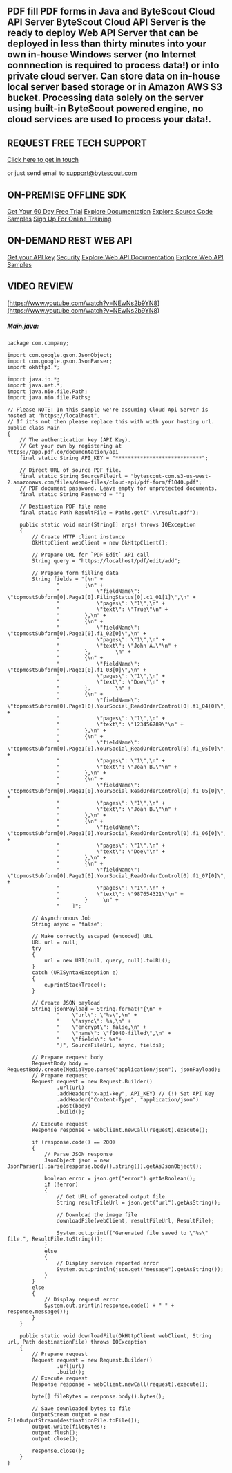 ## PDF fill PDF forms in Java and ByteScout Cloud API Server ByteScout Cloud API Server is the ready to deploy Web API Server that can be deployed in less than thirty minutes into your own in-house Windows server (no Internet connnection is required to process data!) or into private cloud server. Can store data on in-house local server based storage or in Amazon AWS S3 bucket. Processing data solely on the server using built-in ByteScout powered engine, no cloud services are used to process your data!.

## REQUEST FREE TECH SUPPORT

[Click here to get in touch](https://bytescout.zendesk.com/hc/en-us/requests/new?subject=ByteScout%20Cloud%20API%20Server%20Question)

or just send email to [support@bytescout.com](mailto:support@bytescout.com?subject=ByteScout%20Cloud%20API%20Server%20Question) 

## ON-PREMISE OFFLINE SDK 

[Get Your 60 Day Free Trial](https://bytescout.com/download/web-installer?utm_source=github-readme)
[Explore Documentation](https://bytescout.com/documentation/index.html?utm_source=github-readme)
[Explore Source Code Samples](https://github.com/bytescout/ByteScout-SDK-SourceCode/)
[Sign Up For Online Training](https://academy.bytescout.com/)


## ON-DEMAND REST WEB API

[Get your API key](https://app.pdf.co/signup?utm_source=github-readme)
[Security](https://pdf.co/security)
[Explore Web API Documentation](https://apidocs.pdf.co?utm_source=github-readme)
[Explore Web API Samples](https://github.com/bytescout/ByteScout-SDK-SourceCode/tree/master/PDF.co%20Web%20API)

## VIDEO REVIEW

[https://www.youtube.com/watch?v=NEwNs2b9YN8](https://www.youtube.com/watch?v=NEwNs2b9YN8)




<!-- code block begin -->

##### **Main.java:**
    
```
package com.company;

import com.google.gson.JsonObject;
import com.google.gson.JsonParser;
import okhttp3.*;

import java.io.*;
import java.net.*;
import java.nio.file.Path;
import java.nio.file.Paths;

// Please NOTE: In this sample we're assuming Cloud Api Server is hosted at "https://localhost". 
// If it's not then please replace this with with your hosting url.
public class Main
{
    // The authentication key (API Key).
    // Get your own by registering at https://app.pdf.co/documentation/api
    final static String API_KEY = "****************************";

    // Direct URL of source PDF file.
    final static String SourceFileUrl = "bytescout-com.s3-us-west-2.amazonaws.com/files/demo-files/cloud-api/pdf-form/f1040.pdf";
    // PDF document password. Leave empty for unprotected documents.
	final static String Password = "";

    // Destination PDF file name
	final static Path ResultFile = Paths.get(".\\result.pdf");

    public static void main(String[] args) throws IOException
    {
        // Create HTTP client instance
        OkHttpClient webClient = new OkHttpClient();

        // Prepare URL for `PDF Edit` API call
        String query = "https://localhost/pdf/edit/add";

        // Prepare form filling data
        String fields = "[\n" +
                "        {\n" +
                "            \"fieldName\": \"topmostSubform[0].Page1[0].FilingStatus[0].c1_01[1]\",\n" +
                "            \"pages\": \"1\",\n" +
                "            \"text\": \"True\"\n" +
                "        },\n" +
                "        {\n" +
                "            \"fieldName\": \"topmostSubform[0].Page1[0].f1_02[0]\",\n" +
                "            \"pages\": \"1\",\n" +
                "            \"text\": \"John A.\"\n" +
                "        },        \n" +
                "        {\n" +
                "            \"fieldName\": \"topmostSubform[0].Page1[0].f1_03[0]\",\n" +
                "            \"pages\": \"1\",\n" +
                "            \"text\": \"Doe\"\n" +
                "        },        \n" +
                "        {\n" +
                "            \"fieldName\": \"topmostSubform[0].Page1[0].YourSocial_ReadOrderControl[0].f1_04[0]\",\n" +
                "            \"pages\": \"1\",\n" +
                "            \"text\": \"123456789\"\n" +
                "        },\n" +
                "        {\n" +
                "            \"fieldName\": \"topmostSubform[0].Page1[0].YourSocial_ReadOrderControl[0].f1_05[0]\",\n" +
                "            \"pages\": \"1\",\n" +
                "            \"text\": \"Joan B.\"\n" +
                "        },\n" +
                "        {\n" +
                "            \"fieldName\": \"topmostSubform[0].Page1[0].YourSocial_ReadOrderControl[0].f1_05[0]\",\n" +
                "            \"pages\": \"1\",\n" +
                "            \"text\": \"Joan B.\"\n" +
                "        },\n" +
                "        {\n" +
                "            \"fieldName\": \"topmostSubform[0].Page1[0].YourSocial_ReadOrderControl[0].f1_06[0]\",\n" +
                "            \"pages\": \"1\",\n" +
                "            \"text\": \"Doe\"\n" +
                "        },\n" +
                "        {\n" +
                "            \"fieldName\": \"topmostSubform[0].Page1[0].YourSocial_ReadOrderControl[0].f1_07[0]\",\n" +
                "            \"pages\": \"1\",\n" +
                "            \"text\": \"987654321\"\n" +
                "        }     \n" +
                "    ]";

        // Asynchronous Job
        String async = "false";

        // Make correctly escaped (encoded) URL
        URL url = null;
        try
        {
            url = new URI(null, query, null).toURL();
        }
        catch (URISyntaxException e)
        {
            e.printStackTrace();
        }

        // Create JSON payload
        String jsonPayload = String.format("{\n" +
                "    \"url\": \"%s\",\n" +
                "    \"async\": %s,\n" +
                "    \"encrypt\": false,\n" +
                "    \"name\": \"f1040-filled\",\n" +
                "    \"fields\": %s"+
                "}", SourceFileUrl, async, fields);

        // Prepare request body
        RequestBody body = RequestBody.create(MediaType.parse("application/json"), jsonPayload);
        // Prepare request
        Request request = new Request.Builder()
                .url(url)
                .addHeader("x-api-key", API_KEY) // (!) Set API Key
                .addHeader("Content-Type", "application/json")
                .post(body)
                .build();

        // Execute request
        Response response = webClient.newCall(request).execute();

        if (response.code() == 200)
        {
            // Parse JSON response
            JsonObject json = new JsonParser().parse(response.body().string()).getAsJsonObject();

            boolean error = json.get("error").getAsBoolean();
            if (!error)
            {
                // Get URL of generated output file
                String resultFileUrl = json.get("url").getAsString();

                // Download the image file
                downloadFile(webClient, resultFileUrl, ResultFile);

                System.out.printf("Generated file saved to \"%s\" file.", ResultFile.toString());
            }
            else
            {
                // Display service reported error
                System.out.println(json.get("message").getAsString());
            }
        }
        else
        {
            // Display request error
            System.out.println(response.code() + " " + response.message());
        }
    }

    public static void downloadFile(OkHttpClient webClient, String url, Path destinationFile) throws IOException
    {
        // Prepare request
        Request request = new Request.Builder()
                .url(url)
                .build();
        // Execute request
        Response response = webClient.newCall(request).execute();

        byte[] fileBytes = response.body().bytes();

        // Save downloaded bytes to file
        OutputStream output = new FileOutputStream(destinationFile.toFile());
        output.write(fileBytes);
        output.flush();
        output.close();

        response.close();
    }
}

```

<!-- code block end -->